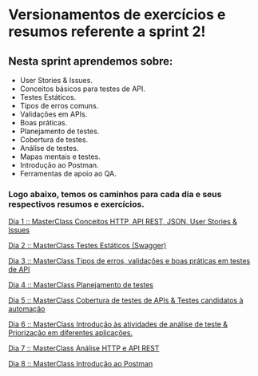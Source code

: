# Versionamentos de exercícios e resumos referente a sprint 2!

## Nesta sprint aprendemos sobre:

- User Stories & Issues.
- Conceitos básicos para testes de API.
- Testes Estáticos.
- Tipos de erros comuns.
- Validações em APIs.
- Boas práticas.
- Planejamento de testes.
- Cobertura de testes.
- Análise de testes.
- Mapas mentais e testes.
- Introdução ao Postman.
- Ferramentas de apoio ao QA.

### Logo abaixo, temos os caminhos para cada dia e seus respectivos resumos e exercícios.
 
[Dia 1 :: MasterClass Conceitos HTTP, API REST, JSON, User Stories & Issues](https://gitlab.com/testgroup1445219/resumo-dos-dias/-/blob/pb_sprint2/ResumosAtividades/Resumo%20dia%201%20sprint%202.md)

[Dia 2 :: MasterClass​​​​​​​ Testes Estáticos (Swagger)](https://gitlab.com/testgroup1445219/resumo-dos-dias/-/blob/pb_sprint2/ResumosAtividades/Resumo%20dia%202%20sprint%202.md)

[Dia 3 :: MasterClass Tipos de erros, validações e boas práticas em testes de API](https://gitlab.com/testgroup1445219/resumo-dos-dias/-/blob/pb_sprint2/ResumosAtividades/Resumo%20dia%203%20sprint%202.md)

[Dia 4 :: MasterClass Planejamento de testes](https://gitlab.com/testgroup1445219/resumo-dos-dias/-/blob/pb_sprint2/ResumosAtividades/Resumo%20dia%204%20sprint%202.md)

[Dia 5 :: MasterClass Cobertura de testes de APIs & Testes candidatos à automação](https://gitlab.com/testgroup1445219/resumo-dos-dias/-/blob/pb_sprint2/ResumosAtividades/Resumo%20dia%205%20sprint2.md)

[Dia 6 :: MasterClass Introdução às atividades de análise de teste & Priorização em diferentes aplicações.](https://gitlab.com/testgroup1445219/resumo-dos-dias/-/blob/pb_sprint2/ResumosAtividades/Resumo%20dia%206%20sprint%202.md)

[Dia 7 :: MasterClass Análise HTTP e API REST](https://gitlab.com/testgroup1445219/resumo-dos-dias/-/blob/pb_sprint2/ResumosAtividades/Resumo%20dia%207%20sprint%202.md)

[Dia 8 :: MasterClass Introdução ao Postman](https://gitlab.com/testgroup1445219/resumo-dos-dias/-/blob/pb_sprint2/ResumosAtividades/Resumo%20dia%208%20sprint%202.md)